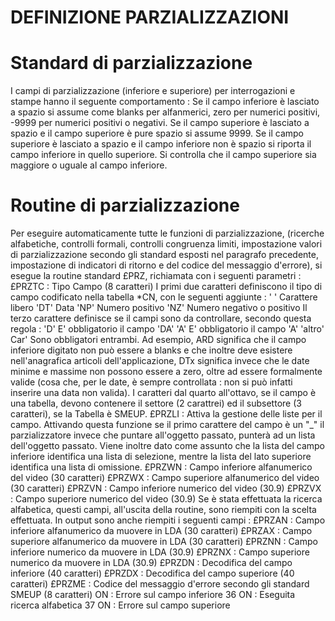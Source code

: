 # DEFINIZIONE PARZIALIZZAZIONI
# Standard di parzializzazione
I campi di parzializzazione (inferiore e superiore) per interrogazioni e stampe hanno il seguente comportamento : 
Se il campo inferiore è lasciato a spazio si assume come blanks per alfanmerici, zero per numerici positivi, -9999 per
numerici positivi o negativi.
Se il campo superiore è lasciato a spazio e il campo superiore è pure spazio si assume 9999.
Se il campo superiore è lasciato a spazio e il campo inferiore non è spazio si riporta il campo inferiore in quello
superiore.
Si controlla che il campo superiore sia maggiore o uguale al campo inferiore.
# Routine di parzializzazione
Per eseguire automaticamente tutte le funzioni di parzializzazione, (ricerche alfabetiche, controlli formali,
controlli congruenza limiti, impostazione valori di parzializzazione secondo gli standard esposti nel paragrafo
precedente, impostazione di indicatori di ritorno e del codice del messaggio d'errore), si esegue la routine standard
£PRZ, richiamata con i seguenti parametri : 
£PRZTC :  Tipo Campo (8 caratteri)
I primi due caratteri definiscono il tipo di campo codificato nella tabella \*CN, con le seguenti aggiunte : 
'  ' Carattere libero
'DT' Data
'NP' Numero positivo
'NZ' Numero negativo o positivo
Il terzo carattere definisce se il campi sono da controllare, secondo questa regola : 
'D'            E' obbligatorio il campo 'DA'
'A'            E' obbligatorio il campo 'A'
'altro'   Car' Sono obbligatori entrambi.
Ad esempio, ARD significa che il campo inferiore digitato non può essere a blanks e che inoltre deve esistere
nell'anagrafica articoli dell'applicazione, DTx significa invece che le date minime e massime non possono essere a
zero, oltre ad essere formalmente valide (cosa che, per le date, è sempre controllata :  non si può infatti inserire una
data non valida).
I caratteri dal quarto all'ottavo, se il campo è una tabella, devono contenere il settore (2 carattrei) ed il
subsettore (3 caratteri), se la Tabella è SMEUP.
£PRZLI     :     Attiva la gestione delle liste per il campo. Attivando questa funzione se il primo carattere del campo è un "_"  il parzializzatore invece che puntare all'oggetto passato, punterà ad un lista dell'oggetto passato.
Viene inoltre dato come assunto che la lista del campo inferiore identifica una lista di selezione, mentre la lista
del lato superiore identifica una lista di omissione.
£PRZWN     :     Campo inferiore alfanumerico del video (30 caratteri)
£PRZWX     :     Campo superiore alfanumerico del video (30 caratteri)
£PRZVN     :     Campo inferiore numerico del video (30.9) £PRZVX     :     Campo superiore numerico del video (30.9)
Se è stata effettuata la ricerca alfabetica, questi campi, all'uscita della routine, sono riempiti con la scelta
effettuata.
In output sono anche riempiti i seguenti campi : 
£PRZAN     :     Campo inferiore alfanumerico da muovere in
LDA (30 caratteri)
£PRZAX     :     Campo superiore alfanumerico da muovere in
LDA (30 caratteri)
£PRZNN     :     Campo inferiore numerico da muovere in
LDA (30.9)
£PRZNX     :     Campo superiore numerico da muovere in
LDA (30.9)
£PRZDN     :     Decodifica del campo inferiore (40 caratteri) £PRZDX     :     Decodifica del campo superiore (40
caratteri) £PRZME     :     Codice del messaggio d'errore secondo gli standard SMEUP (8 caratteri)
ON      :     Errore sul campo inferiore
36 ON      :     Eseguita ricerca alfabetica 37 ON      :     Errore sul campo superiore
